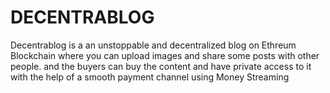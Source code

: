 <h1>DECENTRABLOG</h1>

Decentrablog is a an unstoppable and decentralized blog on Ethreum Blockchain where you can upload images and share some posts with other people. and the buyers can buy the content and have private access to it with the help of a smooth payment channel using Money Streaming
